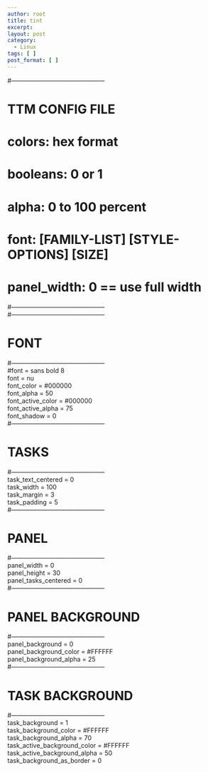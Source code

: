 ```yaml
---
author: root
title: tint
excerpt:
layout: post
category:
  - Linux
tags: [ ]
post_format: [ ]
---
```

#———————————————  
# TTM CONFIG FILE  
#  
# colors: hex format  
# booleans: 0 or 1  
# alpha: 0 to 100 percent  
# font: \[FAMILY-LIST\] \[STYLE-OPTIONS\] [SIZE]  
# panel_width: 0 == use full width  
#———————————————  
#———————————————  
# FONT  
#———————————————  
#font = sans bold 8  
font = nu  
font_color = #000000  
font_alpha = 50  
font\_active\_color = #000000  
font\_active\_alpha = 75  
font_shadow = 0  
#———————————————  
# TASKS  
#———————————————  
task\_text\_centered = 0  
task_width = 100  
task_margin = 3  
task_padding = 5  
#———————————————  
# PANEL  
#———————————————  
panel_width = 0  
panel_height = 30  
panel\_tasks\_centered = 0  
#———————————————  
# PANEL BACKGROUND  
#———————————————  
panel_background = 0  
panel\_background\_color = #FFFFFF  
panel\_background\_alpha = 25  
#———————————————  
# TASK BACKGROUND  
#———————————————  
task_background = 1  
task\_background\_color = #FFFFFF  
task\_background\_alpha = 70  
task\_active\_background_color = #FFFFFF  
task\_active\_background_alpha = 50  
task\_background\_as_border = 0
